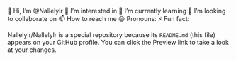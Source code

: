 👋 Hi, I’m @Nallelylr
 👀 I’m interested in 
 🌱 I’m currently learning 
 💞️ I’m looking to collaborate on
 📫 How to reach me
 😄 Pronouns: 
 ⚡ Fun fact: 

Nallelylr/Nallelylr is a  special  repository because its `README.md` (this file) appears on your GitHub profile.
You can click the Preview link to take a look at your changes.
